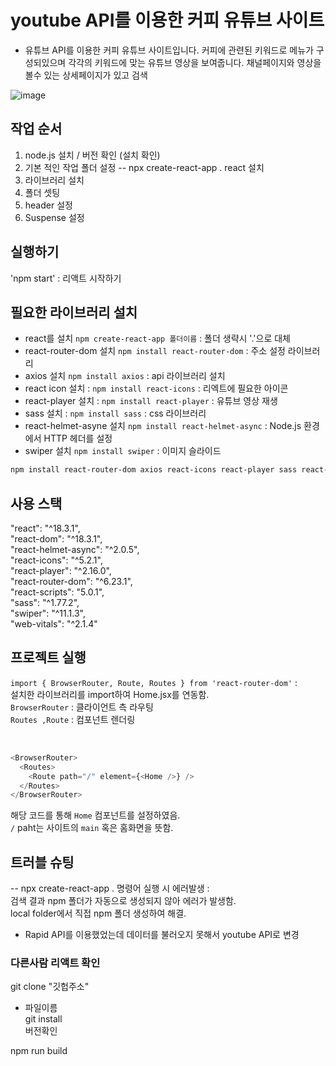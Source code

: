 # youtube API를 이용한 커피 유튜브 사이트

- 유튜브 API를 이용한 커피 유튜브 사이트입니다. 커피에 관련된 키워드로 메뉴가 구성되있으며 각각의 키워드에 맞는 유튜브 영상을 보여줍니다. 채널페이지와 영상을 볼수 있는 상세페이지가 있고 검색

![image](https://github.com/gnlgk/attraction/assets/161431748/0960c7c0-0fd9-449f-beb7-c5638ebf252a)

## 작업 순서

1. node.js 설치 / 버전 확인 (설치 확인)
2. 기본 적인 작업 폴더 설정 -- npx create-react-app . react 설치
3. 라이브러리 설치
4. 폴더 셋팅
5. header 설정
6. Suspense 설정

## 실행하기

'npm start' : 리액트 시작하기

## 필요한 라이브러리 설치

- react를 설치 `npm create-react-app 폴더이름` : 폴더 생략시 '.'으로 대체
- react-router-dom 설치 `npm install react-router-dom` : 주소 설정 라이브러리
- axios 설치 `npm install axios` : api 라이브러리 설치
- react icon 설치 : `npm install react-icons` : 리엑트에 필요한 아이콘
- react-player 설치 : `npm install react-player` : 유튜브 영상 재생
- sass 설치 : `npm install sass` : css 라이브러리
- react-helmet-asyne 설치 `npm install react-helmet-async` : Node.js 환경에서 HTTP 헤더를 설정
- swiper 설치 `npm install swiper` : 이미지 슬라이드

```bash
npm install react-router-dom axios react-icons react-player sass react-helmet-async swiper
```

## 사용 스택

"react": "^18.3.1",  
"react-dom": "^18.3.1",  
"react-helmet-async": "^2.0.5",  
"react-icons": "^5.2.1",  
"react-player": "^2.16.0",  
"react-router-dom": "^6.23.1",  
"react-scripts": "5.0.1",  
"sass": "^1.77.2",  
"swiper": "^11.1.3",  
"web-vitals": "^2.1.4"

## 프로젝트 실행

`import { BrowserRouter, Route, Routes } from 'react-router-dom'` :  
설치한 라이브러리를 import하여 Home.jsx를 연동함.  
`BrowserRouter` : 클라이언트 측 라우팅  
`Routes ,Route` : 컴포넌트 렌더링

<br/>

```js
<BrowserRouter>
  <Routes>
    <Route path="/" element={<Home />} />
  </Routes>
</BrowserRouter>
```

해당 코드를 통해 `Home` 컴포넌트를 설정하였음.  
`/` paht는 사이트의 `main` 혹은 홈화면을 뜻함.

## 트러블 슈팅

-- npx create-react-app . 명령어 실행 시 에러발생 :  
검색 결과 npm 폴더가 자동으로 생성되지 않아 에러가 발생함.  
local folder에서 직접 npm 폴더 생성하여 해결.

- Rapid API를 이용했었는데 데이터를 불러오지 못해서 youtube API로 변경

### 다른사람 리액트 확인

git clone "깃헙주소"

- 파일이름  
  git install  
  버전확인

npm run build
